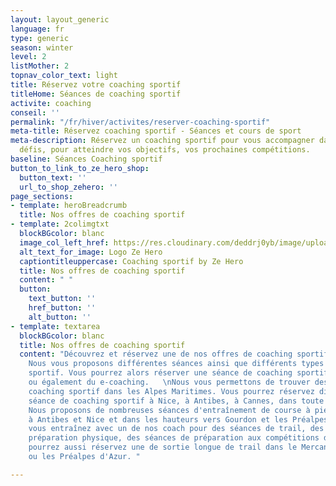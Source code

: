 ```yaml
---
layout: layout_generic
language: fr
type: generic
season: winter
level: 2
listMother: 2
topnav_color_text: light
title: Réservez votre coaching sportif
titleHome: Séances de coaching sportif
activite: coaching
conseil: ''
permalink: "/fr/hiver/activites/reserver-coaching-sportif"
meta-title: Réservez coaching sportif - Séances et cours de sport
meta-description: Réservez un coaching sportif pour vous accompagner dans vos prochains
  défis, pour atteindre vos objectifs, vos prochaines compétitions.
baseline: Séances Coaching sportif
button_to_link_to_ze_hero_shop:
  button_text: ''
  url_to_shop_zehero: ''
page_sections:
- template: heroBreadcrumb
  title: Nos offres de coaching sportif
- template: 2colimgtxt
  blockBGcolor: blanc
  image_col_left_href: https://res.cloudinary.com/deddrj0yb/image/upload/v1640094644/website/logo/Sur%20fond%20clair/logo-ze-hero-horizontal_4_a3dhvk.png
  alt_text_for_image: Logo Ze Hero
  captiontitleuppercase: Coaching sportif by Ze Hero
  title: Nos offres de coaching sportif
  content: " "
  button:
    text_button: ''
    href_button: ''
    alt_button: ''
- template: textarea
  blockBGcolor: blanc
  title: Nos offres de coaching sportif
  content: "Découvrez et réservez une de nos offres de coaching sportif chez Ze Hero.
    Nous vous proposons différentes séances ainsi que différents types de coaching
    sportif. Vous pourrez alors réserver une séance de coaching sportif privé, collectif
    ou également du e-coaching.   \nNous vous permettons de trouver des séances de
    coaching sportif dans les Alpes Maritimes. Vous pourrez réservez directement une
    séance de coaching sportif à Nice, à Antibes, à Cannes, dans toute la côte d'Azur.
    Nous proposons de nombreuses séances d'entraînement de course à pied et de trail
    à Antibes et Nice et dans les hauteurs vers Gourdon et les Préalpes d'Azur. Partez
    vous entraînez avec un de nos coach pour des séances de trail, des séances de
    préparation physique, des séances de préparation aux compétitions de trail. Vous
    pourrez aussi réservez une de sortie longue de trail dans le Mercantour, l'Esterel
    ou les Préalpes d'Azur. "

---
```

